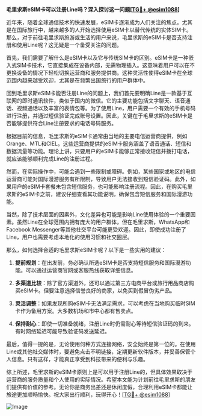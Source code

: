 **毛里求斯eSIM卡可以注册Line吗？深入探讨这一问题[[TG💪+ @esim1088](https://t.me/s/esim1088)]**

近年来，随着全球通信技术的快速发展，eSIM卡逐渐成为人们关注的焦点。尤其是在国际旅行中，越来越多的人开始选择使用eSIM卡以替代传统的实体SIM卡。那么，对于前往毛里求斯旅游或生活的用户来说，毛里求斯的eSIM卡是否支持注册和使用Line呢？这无疑是一个备受关注的问题。

首先，我们需要了解什么是eSIM卡以及它与传统SIM卡的区别。eSIM卡是一种嵌入式SIM卡技术，它直接集成在设备内部，无需物理插入。这意味着用户可以在不更换设备的情况下轻松切换运营商和服务提供商。这种灵活性使得eSIM卡在全球范围内越来越受欢迎，尤其是在频繁出国旅行的用户群体中。

回到毛里求斯eSIM卡能否注册Line的问题上，我们首先要明确Line是一款基于互联网的即时通讯软件，类似于国内的微信。它的主要功能包括文字聊天、语音通话、视频通话以及丰富的表情包等。为了使用Line，用户需要一个有效的手机号码进行注册，并通过短信验证完成账号设置。因此，关键在于毛里求斯的eSIM卡是否能够提供符合Line注册要求的电话号码服务。

根据目前的信息，毛里求斯的eSIM卡通常由当地的主要电信运营商提供，例如Orange、MTL和CIEL。这些运营商提供的eSIM卡服务涵盖了语音通话、短信和数据流量等功能。理论上讲，只要用户的eSIM卡能够正常接收短信并拨打电话，就应该能够顺利完成Line的注册过程。

然而，在实际操作中，可能会遇到一些限制或障碍。例如，某些国家或地区的电信运营商可能对国际漫游服务有所限制，导致用户无法接收到短信验证码。此外，如果用户的eSIM卡套餐未包含短信服务，也可能影响注册流程。因此，在购买毛里求斯的eSIM卡之前，建议仔细查看其功能说明，确保包含短信服务和国际漫游功能。

当然，除了技术层面的因素外，文化差异也可能是影响Line使用体验的一个重要因素。虽然Line在全球范围内拥有庞大的用户群体，但在毛里求斯，WhatsApp和Facebook Messenger等其他社交平台可能更受欢迎。因此，即使成功注册了Line，用户也需要考虑本地化的使用习惯和社交圈层。

那么，如何选择合适的毛里求斯eSIM卡呢？以下是一些实用的建议：

1. **提前规划**：在出发前，务必确认所选eSIM卡是否支持短信服务和国际漫游功能。可以通过运营商官网或客服热线获取详细信息。
   
2. **多渠道比较**：除了官方渠道外，还可以通过第三方电商平台或旅行用品商店购买eSIM卡。但要注意选择信誉良好的商家，以免买到假冒伪劣产品。

3. **灵活调整**：如果发现所购eSIM卡无法满足需求，可以考虑在当地购买临时SIM卡作为备用方案。大多数机场和市中心都有售卖点。

4. **保持耐心**：即使一切准备就绪，注册Line时仍需耐心等待短信验证码的到来。有时网络延迟可能导致验证码发送延迟。

最后，值得一提的是，无论使用何种方式连接网络，安全始终是第一位的。在使用Line或其他社交媒体时，要避免点击不明链接，定期更新软件版本，并妥善保管个人信息。只有这样，才能真正享受到科技带来的便利与乐趣。

综上所述，毛里求斯的eSIM卡原则上是可以用于注册Line的，但具体效果取决于运营商的服务质量和个人使用的实际情况。希望本文能为计划前往毛里求斯的朋友们提供有价值的参考。无论你是商务出差还是休闲度假，合理利用eSIM卡都能让旅途更加顺畅愉快。祝大家出行顺利，玩得开心！[[TG💪+ @esim1088](https://t.me/s/esim1088)]

![Image](https://i.postimg.cc/4NQfJmqS/Snipaste-2025-05-13-00-14-12.png)